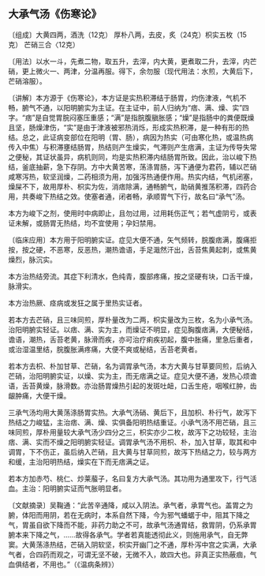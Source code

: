 ## 大承气汤《伤寒论》

〔组成〕大黄四两，酒洗（12克） 厚朴八两，去皮，炙（24克）枳实五枚（15克） 芒硝三合〈12克）

〔用法〕以水一斗，先煮二物，取五升，去滓，内大黄，更煮取二升，去滓，内芒硝，更上微火一、两津，分温再服。得下，余勿服（现代用法：水煎，大黄后下，芒硝溶服）。

〔讲解〕本方源于《伤寒论》，本方证是实热积滞结于肠胃，灼伤津液，气机不畅，腑气不通，以阳明腑实为主证。在主证中，前人归纳为“痞、满、燥、实”四字。“痞”是自觉胃脘闷塞压重感；“满”是指脘腹䐜胀感；“燥”是指肠中的粪便既燥且坚，肠燥津伤，“实”是由于津液被邪热消烁，形成实热积滞，是一种有形的热结。总之，此证病变部位在阳明（胃、肠），病因为热实（可由寒化热，或温热病传入中焦）与积滞壅结肠胃，热结则产生燥实，气滞则产生痞满，主证为传导失常之便秘，其证状虽异，病机则同，均是实热积滞内结肠胃所致。因此，治以峻下热结，釜底抽薪，急下存阴。方中大黄苦寒，荡涤胃肠，泻下通便为君药，辅以芒硝咸寒泻热，软坚润燥，二药相须为用，加强泻热通便作用。热实内结，气机闭塞，燥屎不下，故用厚朴、枳实为佐，消痞除满，通畅腑气，助硝黄推荡积滞，四药合用，共奏峻下热结之效。使塞者通，闭者畅，承顺胃气下行，故名曰“承气”汤。

本方为峻下之剂，使用时中病即止，且勿过用，过用耗伤正气；若气虚阴亏，或表证未解，或肠胃无热结，均不宜使用；孕妇禁用。

〔临床应用〕本方用于阳明腑实证。症见大便不通，矢气频转，脘腹痞满，腹痛拒按，按之硬，不恶寒，反恶热，潮热谵语，手足濈然汗出，舌苔焦黄起刺，或焦黄燥烈，脉沉实。

本方治热结旁流。其症下利清水，色纯青，腹部疼痛，按之坚硬有块，口舌干燥，脉滑实。

本方治热厥、痉病或发狂之属于里热实证者。

若本方去芒硝，且三味同煎，厚朴量改为二两，枳实量改为三枚，名为小承气汤。治阳明腑实轻证。以痞、满、实为主，而燥证不明显，症见胸腹痞满，大便秘结，谵语，潮热，舌苔老黄，脉滑而疾，亦可治疗痢疾初起，腹中胀痛，里急后重者，或治湿温里结，脘腹胀满疼痛，大便不爽或秘结，舌苔老黄者。

若本方去枳、朴加甘草、芒硝，名为调胃承气汤，本方大黄与甘草要同煎，后纳入芒硝，治阳明腑实证，以燥、实为主，而无痞满之证。症见大便不通，发热心烦谵语，舌苔黄燥，脉滑数。亦治肠胃燥热引起的发斑吐衄，口舌生疮，咽喉红肿，齿龈肿痛，大便干燥。

三承气汤均用大黄荡涤肠胃实热。大承气汤硝、黄后下，且加枳、朴行气，故泻下热结之力峻猛，主治痞、满、燥、实俱备阳明热结重证。小承气汤不用芒硝，且三味同煎，厚朴用量较大承气汤少四分之三，枳实亦少二枚，故泻下之功较轻，主治痞、满、实而不燥之阳明腑实轻证。调胃承气汤不用枳、朴，加入甘草，取其和中调胃，下不伤正，虽后纳入芒硝，且大黄与甘草同煎，故泻下热结之力，较与两方和缓，主治阳明热结，燥实在下而无痞满之证。

若本方加赤芍、桃仁、炒莱菔子，名曰复方大承气汤。其功用为通里攻下，行气活血。主治：阳明腑实证而气胀明显者。

〔文献摘录〕吴鞠通：“此苦辛通降，咸以入阴法。承气者，承胃气也。盖胃之为腑，体阳而用阴，若在无病时，本系自然下降，今为邪气蟠蜛于中，阻其下降之气，胃虽自欲下降而不能，非药力助之不可，故承气汤通胃结，救胃阴，仍系承胃腑本来下降之气，……故得各承气。学者若真能透彻此义，则施用承气，自无弊窦。大黄荡涤热结，芒硝入阴软坚，枳实开幽冂之不通，厚朴泻中宫之实满，大承气者，合四药而观之，可谓无坚不破，无微不入，故四大也。非真正实热蔽痼，气血俱结者，不用也。”（《温病条辨》）
